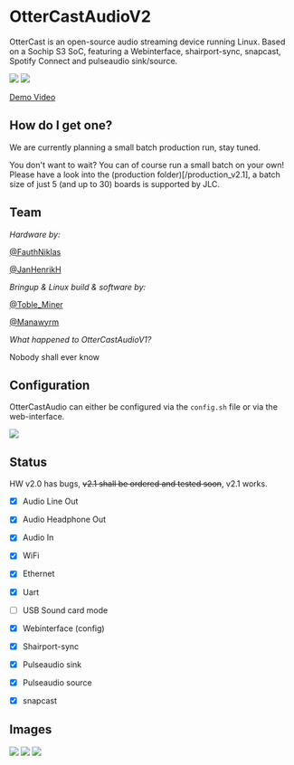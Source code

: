 # OtterCastAudioV2

OtterCast is an open-source audio streaming device running Linux.
Based on a Sochip S3 SoC, featuring a Webinterface, shairport-sync, snapcast, Spotify Connect and pulseaudio sink/source.

![](images/4.jpeg)
![](images/5.jpeg)

[Demo Video](https://twitter.com/JanHenrikH/status/1374088494985969667)

## How do I get one?

We are currently planning a small batch production run, stay tuned.

You don't want to wait? You can of course run a small batch on your own! Please have a look into the (production folder)[/production_v2.1], a batch size of just 5 (and up to 30) boards is supported by JLC.

## Team

*Hardware by:*

[@FauthNiklas](https://twitter.com/FauthNiklas)

[@JanHenrikH](https://twitter.com/JanHenrikH)

*Bringup & Linux build & software by:*

[@Toble_Miner](https://twitter.com/Toble_Miner)

[@Manawyrm](https://twitter.com/Manawyrm)

*What happened to OtterCastAudioV1?*

Nobody shall ever know


## Configuration

OtterCastAudio can either be configured via the `config.sh` file or via the web-interface.

![](images/w.jpeg)

## Status

HW v2.0 has bugs, ~~v2.1 shall be ordered and tested soon~~, v2.1 works.

 - [x] Audio Line Out
 - [x] Audio Headphone Out
 - [x] Audio In
 - [x] WiFi
 - [x] Ethernet
 - [x] Uart
 - [ ] USB Sound card mode

 - [x] Webinterface (config)
 - [x] Shairport-sync
 - [x] Pulseaudio sink
 - [x] Pulseaudio source
 - [x] snapcast

## Images

![](images/1.jpg)
![](images/2.jpg)
![](images/3.jpg)
